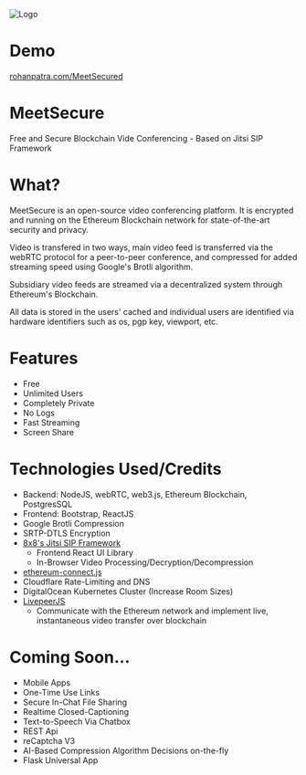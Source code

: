 
![Logo](https://i.imgur.com/aAV4KCD.jpg)

# Demo

[rohanpatra.com/MeetSecured](https://rohanpatra.com/MeetSecured/)

# MeetSecure
Free and Secure Blockchain Vide Conferencing - Based on Jitsi SIP Framework

# What?
MeetSecure is an open-source video conferencing platform. It is encrypted and running on the Ethereum Blockchain network for state-of-the-art security and privacy. 

Video is transfered in two ways, main video feed is transferred via the webRTC protocol for a peer-to-peer conference, and compressed for added streaming speed using Google's Brotli algorithm. 

Subsidiary video feeds are streamed via a decentralized system through Ethereum's Blockchain.

All data is stored in the users' cached and individual users are identified via hardware identifiers such as os, pgp key, viewport, etc. 

# Features

 - Free
 - Unlimited Users
 - Completely Private
 - No Logs
 - Fast Streaming
 - Screen Share

# Technologies Used/Credits

- Backend: NodeJS, webRTC, web3.js, Ethereum Blockchain, PostgresSQL
- Frontend: Bootstrap, ReactJS
- Google Brotli Compression
- SRTP-DTLS Encryption
- [8x8's Jitsi SIP Framework](https://github.com/jitsi/jitsi)
	- Frontend React UI Library
	- In-Browser Video Processing/Decryption/Decompression
- [ethereum-connect.js](https://raw.githubusercontent.com/ethereumjs/ethereumjs-connect/master/dist/ethereumjs-connect.min.js)
- Cloudflare Rate-Limiting and DNS
- DigitalOcean Kubernetes Cluster (Increase Room Sizes)
- [LivepeerJS](https://github.com/livepeer/livepeerjs)
	- Communicate with the Ethereum network and implement live, instantaneous video transfer over blockchain

# Coming Soon...

 - Mobile Apps
 - One-Time Use Links
 - Secure In-Chat File Sharing
 - Realtime Closed-Captioning
 - Text-to-Speech Via Chatbox
 - REST Api
 - reCaptcha V3
 - AI-Based Compression Algorithm Decisions on-the-fly
 - Flask Universal App
